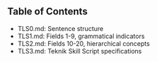## Table of Contents  

* TLS0.md: Sentence structure
* TLS1.md: Fields 1-9, grammatical indicators
* TLS2.md: Fields 10-20, hierarchical concepts  
* TLS3.md: Teknik Skill Script specifications  
